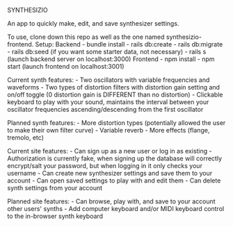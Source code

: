 SYNTHESIZIO

An app to quickly make, edit, and save synthesizer settings.

To use, clone down this repo as well as the one named synthesizio-frontend.
Setup:
    Backend
        - bundle install
        - rails db:create
        - rails db:migrate
        - rails db:seed (if you want some starter data, not necessary)
        - rails s (launch backend server on localhost:3000)
    Frontend
        - npm install
        - npm start (launch frontend on localhost:3001)

Current synth features:
    - Two oscillators with variable frequencies and waveforms
    - Two types of distortion filters with distortion gain setting and on/off toggle (0 distortion gain is DIFFERENT than no distortion)
    - Clickable keyboard to play with your sound, maintains the interval between your oscillator frequencies ascending/descending from the first oscillator

Planned synth features:
    - More distortion types (potentially allowed the user to make their own filter curve)
    - Variable reverb
    - More effects (flange, tremolo, etc)

Current site features:
    - Can sign up as a new user or log in as existing
        - Authorization is currently fake, when signing up the database will correctly encrypt/salt your password, but when logging in it only checks your username
    - Can create new synthesizer settings and save them to your account
    - Can open saved settings to play with and edit them
    - Can delete synth settings from your account

Planned site features:
    - Can browse, play with, and save to your account other users' synths
    - Add computer keyboard and/or MIDI keyboard control to the in-browser synth keyboard